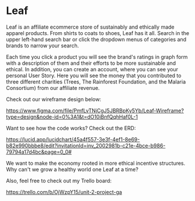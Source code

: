 # Leaf

Leaf is an affiliate ecommerce store of sustainably and ethically made apparel products. From shirts to coats to shoes, Leaf has it all. Search in the upper left-hand search bar or click the dropdown menus of categories and brands to narrow your search. 

Each time you click a product you will see the brand's ratings in graph form with a description of them and their efforts to be more sustainable and ethical. In addition, you can create an account, where you can see your personal User Story. Here you will see the money that you contributed to three different charities (Trees, The Rainforest Foundation, and the Malaria Consortium) from our affiliate revenue.

Check out our wireframe design below:

https://www.figma.com/file/PmfLvTNjCgJ5JBRBpKy5Yb/Leaf-Wireframe?type=design&node-id=0%3A1&t=dO10iBnfQqhHaf0L-1

Want to see how the code works? Check out the ERD:

https://lucid.app/lucidchart/45a4f557-3e3f-4ef1-8e69-b82e990bbbe8/edit?invitationId=inv_2002981b-c21e-4bce-b986-79794a17d4bc&page=0_0#

We want to make the economy rooted in more ethical incentive structures. Why can't we grow a healthy world one Leaf at a time?

Also, feel free to check out my Trello board:

https://trello.com/b/OjWzpY15/unit-2-project-ga